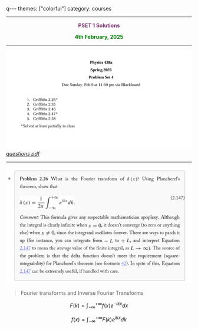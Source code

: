 q---
themes: ["colorful"]
category: courses

---

<p style="text-align:center; color:#7A306C"> <b>PSET 1 Solutions</b> </p>

<p style='text-align:center;color:green'><b> 
4th February, 2025
</b></p>

---

![pset4](pset4.png)
*[questions pdf](pset4.pdf)*

---

![q1](q1.png)

>Fourier transforms and Inverse Fourier Transforms 

$$
  F(k) = \int_{-\infty}^{+ \infty} f(x) e^{-ikx} dx 
$$

$$
  f(x) = \int_{-\infty}^{+ \infty} F(k) e^{ikx} dk
$$


